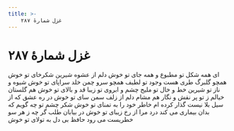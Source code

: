 ```yaml
---
title: >-
    غزل شمارهٔ ۲۸۷
---
```

# غزل شمارهٔ ۲۸۷

ای همه شکل تو مطبوع و همه جای تو خوش
دلم از عشوه شیرین شکرخای تو خوش
همچو گلبرگ طری هست وجود تو لطیف
همچو سرو چمن خلد سراپای تو خوش
شیوه و ناز تو شیرین خط و خال تو ملیح
چشم و ابروی تو زیبا قد و بالای تو خوش
هم گلستان خیالم ز تو پر نقش و نگار
هم مشام دلم از زلف سمن سای تو خوش
در ره عشق که از سیل بلا نیست گذار
کرده ام خاطر خود را به تمنای تو خوش
شکر چشم تو چه گویم که بدان بیماری
می کند درد مرا از رخ زیبای تو خوش
در بیابان طلب گر چه ز هر سو خطریست
می رود حافظ بی دل به تولای تو خوش
